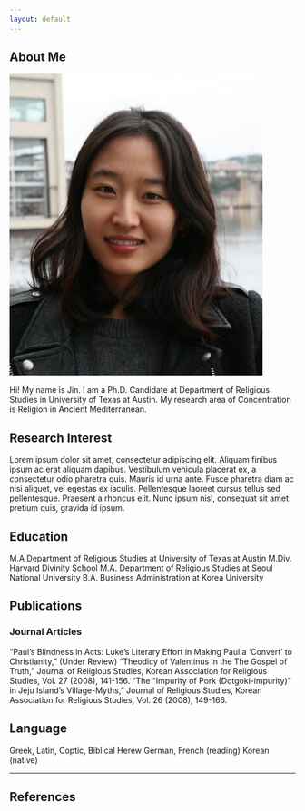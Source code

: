 ```yaml
---
layout: default
---
```


## About Me

<img class="profile-picture" src="jin.PNG">

Hi! My name is Jin. I am a Ph.D. Candidate at Department of Religious Studies in University of Texas at Austin. My research area of Concentration is Religion in Ancient Mediterranean.

## Research Interest

Lorem ipsum dolor sit amet, consectetur adipiscing elit. Aliquam finibus ipsum ac erat aliquam dapibus. Vestibulum vehicula placerat ex, a consectetur odio pharetra quis. Mauris id urna ante. Fusce pharetra diam ac nisi aliquet, vel egestas ex iaculis. Pellentesque laoreet cursus tellus sed pellentesque. Praesent a rhoncus elit. Nunc ipsum nisl, consequat sit amet pretium quis, gravida id ipsum.

## Education
M.A    Department of Religious Studies at University of Texas at Austin
M.Div. Harvard Divinity School
M.A.   Department of Religious Studies at Seoul National University
B.A.   Business Administration at Korea University

## Publications 
### Journal Articles
“Paul’s Blindness in Acts: Luke’s Literary Effort in Making Paul a ‘Convert’ to Christianity,” (Under Review) 
“Theodicy of Valentinus in the The Gospel of Truth,” Journal of Religious Studies, Korean Association for Religious Studies, Vol. 27 (2008), 141-156. 
“The “Impurity of Pork (Dotgoki-impurity)” in Jeju Island’s Village-Myths,” Journal of Religious Studies, Korean Association for Religious Studies, Vol. 26 (2008), 149-166.

## Language
Greek, Latin, Coptic, Biblical Herew
German, French (reading)
Korean (native)

---

## References

